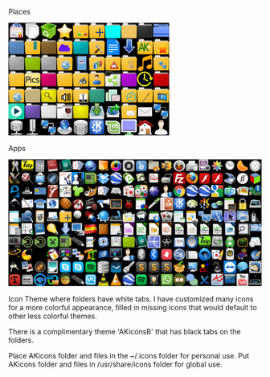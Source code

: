 Places

![](sample.png)

Apps

![](sample2.png)

Icon Theme where folders have white tabs.
I have customized many icons for a more colorful appearance, filled in missing icons that would default to other less colorful themes.

There is a complimentary theme 'AKiconsB' that has black tabs on the folders.

Place AKicons folder and files in the ~/.icons folder for personal use.
Put AKicons folder and files in /usr/share/icons folder for global use.
